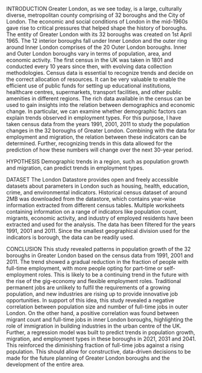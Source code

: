 INTRODUCTION
Greater London, as we see today, is a large, culturally diverse, metropolitan county comprising of 32 boroughs
and the City of London. The economic and social conditions of London in the mid-1960s gave rise to critical
pressures that helped shape the history of boroughs. The entity of Greater London with its 32 boroughs was
created on 1st April 1965. The 12 interior boroughs fall under Inner London and the outer ring around Inner
London comprises of the 20 Outer London boroughs. Inner and Outer London boroughs vary in terms of
population, area, and economic activity.
The first census in the UK was taken in 1801 and conducted every 10 years since then, with evolving data
collection methodologies. Census data is essential to recognize trends and decide on the correct allocation of
resources. It can be very valuable to enable the efficient use of public funds for setting up educational institutions,
healthcare centres, supermarkets, transport facilities, and other public amenities in different regions.
The rich data available in the census can be used to gain insights into the relation between demographics and
economic change. In particular, we can examine whether demographic factors can explain trends observed in
employment types. For this purpose, I have taken census data from the years 1991, 2001, 2011 to study the
population changes in the 32 boroughs of Greater London. Combining with the data for employment and
migration, the relation between these indicators can be determined. Further, recognizing trends in this data allowed
for the prediction of how these numbers will change over the next 30-year period.

HYPOTHESIS
Demographic trends in a region, such as population growth and migration, can predict trends in employment types.

DATASET
The London Datastore provides open and freely accessible datasets about parameters in London such as housing,
health, education, crime, and environmental indicators. Historical census dataset of around 2MB was downloaded
from the datastore, which contains year-wise information extracted from different census tables. Multiple
worksheets containing information on a range of indicators like population count, migrants, economic activity,
and industry of employed residents have been extracted and used for the analysis. The data has been filtered for
the years 1991, 2001 and 2011. Since the smallest geographical division used for the indicators is borough, the
data can be readily used.

CONCLUSION
This study revealed patterns in population growth of the 32 boroughs in Greater London based on the census data
from 1991, 2001 and 2011. The trend showed a gradual reduction in the fraction of people with full-time
employment, with more people opting for part-time or self-employment roles. This is likely to be a continuing
trend in the future with the rise of the gig-economy and flexible employment roles. Traditional permanent jobs
are unlikely to fulfil the requirements of a growing population, and new industries are rising up to provide
innovative job opportunities. In support of this idea, this study revealed a negative correlation between population
size and number of full-time jobs in outer London. On the other hand, a positive correlation was found between
migrant count and full-time jobs in inner London boroughs, highlighting the role of immigration in building
industries in the urban centre of the UK. Further, a regression model was built to predict trends in population
growth, migration, and employment types in these boroughs in 2021, 2031 and 2041. This reinforced the
diminishing fraction of full-time jobs against a rising population. This should allow for constructive, data-driven
decisions to be made for the future planning of Greater London boroughs and the development of the entire area.
